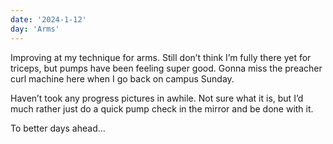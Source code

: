```yaml
---
date: '2024-1-12'
day: 'Arms'
---
```


Improving at my technique for arms. Still don’t think I’m fully there yet for triceps, but pumps have been feeling super good. Gonna miss the preacher curl machine here when I go back on campus Sunday.

Haven’t took any progress pictures in awhile. Not sure what it is, but I’d much rather just do a quick pump check in the mirror and be done with it.

To better days ahead…